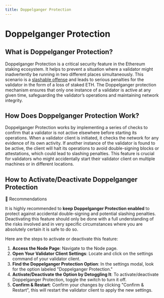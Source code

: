 ```yaml
---
title: Doppelganger Protection
---
```


# Doppelganger Protection

## What is Doppelganger Protection?

Doppelganger Protection is a critical security feature in the Ethereum staking ecosystem. It helps to prevent a situation where a validator might inadvertently be running in two different places simultaneously. This scenario is a [slashable offense](../../04-glossary/slashing.md) and leads to serious penalties for the validator in the form of a loss of staked ETH. The Doppelganger protection mechanism ensures that only one instance of a validator is active at any given time, safeguarding the validator’s operations and maintaining network integrity.

## How Does Doppelganger Protection Work?

Doppelganger Protection works by implementing a series of checks to confirm that a validator is not active elsewhere before starting its operations. When a validator client is initiated, it checks the network for any evidence of its own activity. If another instance of the validator is found to be active, the client will halt its operations to avoid double-signing blocks or attestations, which could lead to slashing penalties. This feature is crucial for validators who might accidentally start their validator client on multiple machines or in different locations.

## How to Activate/Deactivate Doppelganger Protection

🚨 Recommendations

It is highly recommended to **keep Doppelganger Protection enabled** to protect against accidental double-signing and potential slashing penalties. Deactivating this feature should only be done with a full understanding of the risks involved and in very specific circumstances where you are absolutely certain it is safe to do so.


Here are the steps to activate or deactivate this feature:

1. **Access the Node Page**: Navigate to the Node page. 
2. **Open Your Validator Client Settings**: Locate and click on the settings command of your validator client.
3. **Find the Doppelganger Protection Option**: In the settings modal, look for the option labeled "Doppelganger Protection."
4. **Activate/Deactivate the Option by Detoggling It**: To activate/deactivate Doppelganger Protection, toggle the switch to turn it off.
5. **Confirm & Restart**: Confirm your changes by clicking "Confirm & Restart", this will restart the validator client to apply the new settings.

